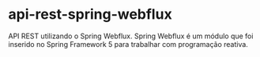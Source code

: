 # api-rest-spring-webflux
API REST utilizando o Spring Webflux. Spring Webflux é um módulo que foi inserido no Spring Framework 5 para trabalhar com programação reativa.
